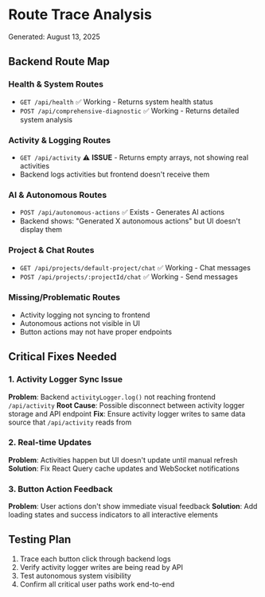 # Route Trace Analysis
Generated: August 13, 2025

## Backend Route Map

### Health & System Routes
- `GET /api/health` ✅ Working - Returns system health status
- `POST /api/comprehensive-diagnostic` ✅ Working - Returns detailed system analysis

### Activity & Logging Routes  
- `GET /api/activity` ⚠️ **ISSUE** - Returns empty arrays, not showing real activities
- Backend logs activities but frontend doesn't receive them

### AI & Autonomous Routes
- `POST /api/autonomous-actions` ✅ Exists - Generates AI actions
- Backend shows: "Generated X autonomous actions" but UI doesn't display them

### Project & Chat Routes
- `GET /api/projects/default-project/chat` ✅ Working - Chat messages
- `POST /api/projects/:projectId/chat` ✅ Working - Send messages

### Missing/Problematic Routes
- Activity logging not syncing to frontend
- Autonomous actions not visible in UI
- Button actions may not have proper endpoints

## Critical Fixes Needed

### 1. Activity Logger Sync Issue
**Problem**: Backend `activityLogger.log()` not reaching frontend `/api/activity`
**Root Cause**: Possible disconnect between activity logger storage and API endpoint
**Fix**: Ensure activity logger writes to same data source that `/api/activity` reads from

### 2. Real-time Updates
**Problem**: Activities happen but UI doesn't update until manual refresh
**Solution**: Fix React Query cache updates and WebSocket notifications

### 3. Button Action Feedback
**Problem**: User actions don't show immediate visual feedback
**Solution**: Add loading states and success indicators to all interactive elements

## Testing Plan
1. Trace each button click through backend logs
2. Verify activity logger writes are being read by API
3. Test autonomous system visibility
4. Confirm all critical user paths work end-to-end